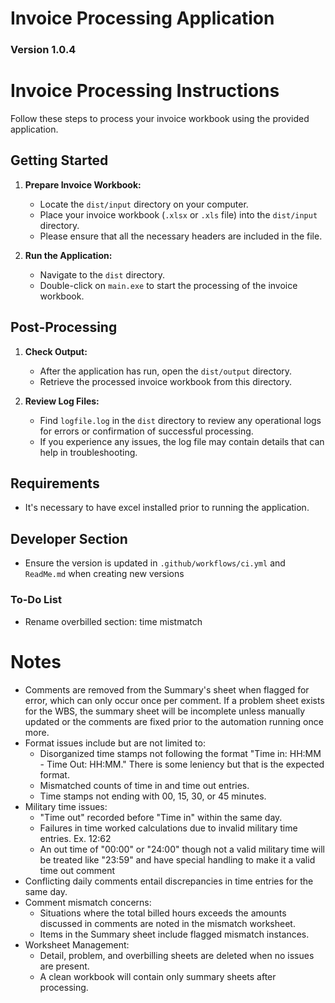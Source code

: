 # Invoice Processing Application
### Version 1.0.4

# Invoice Processing Instructions

Follow these steps to process your invoice workbook using the provided application.

## Getting Started

1. **Prepare Invoice Workbook:**
   - Locate the `dist/input` directory on your computer.
   - Place your invoice workbook (`.xlsx` or `.xls` file) into the `dist/input` directory.
   - Please ensure that all the necessary headers are included in the file.

2. **Run the Application:**
   - Navigate to the `dist` directory.
   - Double-click on `main.exe` to start the processing of the invoice workbook.

## Post-Processing

1. **Check Output:**
   - After the application has run, open the `dist/output` directory.
   - Retrieve the processed invoice workbook from this directory.

2. **Review Log Files:**
   - Find `logfile.log` in the `dist` directory to review any operational logs for errors or confirmation of successful processing.
   - If you experience any issues, the log file may contain details that can help in troubleshooting.

## Requirements
 - It's necessary to have excel installed prior to running the application.

## Developer Section
 - Ensure the version is updated in `.github/workflows/ci.yml` and `ReadMe.md` when creating new versions

### To-Do List
 - Rename overbilled section: time mistmatch

# Notes
- Comments are removed from the Summary's sheet when flagged for error, which can only occur once per comment. If a problem sheet exists for the WBS, the summary sheet will be incomplete unless manually updated or the comments are fixed prior to the automation running once more.
- Format issues include but are not limited to:
   - Disorganized time stamps not following the format "Time in: HH:MM - Time Out: HH:MM." There is some leniency but that is the expected format.
   - Mismatched counts of time in and time out entries.
   - Time stamps not ending with 00, 15, 30, or 45 minutes.
- Military time issues:
   - "Time out" recorded before "Time in" within the same day.
   - Failures in time worked calculations due to invalid military time entries. Ex. 12:62
   - An out time of "00:00" or "24:00" though not a valid military time will be treated like "23:59" and have special handling to make it a valid time out comment
- Conflicting daily comments entail discrepancies in time entries for the same day.
- Comment mismatch concerns:
   - Situations where the total billed hours exceeds the amounts discussed in comments are noted in the mismatch worksheet.
   - Items in the Summary sheet include flagged mismatch instances.
- Worksheet Management:
   - Detail, problem, and overbilling sheets are deleted when no issues are present.
   - A clean workbook will contain only summary sheets after processing.
